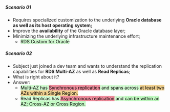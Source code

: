 ##### Scenario 01
- Requires specialized customization to the underlying **Oracle database as well as its host operating system;**
- Improve the **availability** of the Oracle database layer;
- Minimizing the underlying infrastructure maintenance effort;
	- <mark style="background: #BBFABBA6;">RDS Custom for Oracle</mark>

##### Scenario 02
- Subject just joined a dev team and wants to understand the replication capabilities for **RDS Multi-AZ** as well as **Read Replicas**;
- What is right about it?
- Answer:
	- <mark style="background: #BBFABBA6;">Multi-AZ has <mark style="background: #FF5582A6;">Synchronous replication</mark> and spans across <mark style="background: #FFB86CA6;">at least two AZs within a Single Region.</mark></mark>
	- <mark style="background: #BBFABBA6;">Read Replicas has <mark style="background: #FF5582A6;">Asynchronous replication</mark> and <mark style="background: #BBFABBA6;">can be within an AZ; Cross-AZ or Cross Region.</mark></mark>

